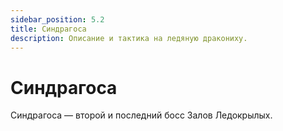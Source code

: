 ```yaml
---
sidebar_position: 5.2
title: Синдрагоса
description: Описание и тактика на ледяную дракониху.
---
```


# Синдрагоса
Синдрагоса — второй и последний босс Залов Ледокрылых.